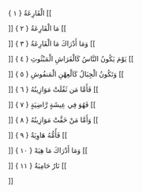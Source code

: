 الْقَارِعَةُ { ۱ }
[[


]] 
مَا الْقَارِعَةُ { ۲ }
[[


]] 
وَمَا أَدْرَاكَ مَا الْقَارِعَةُ { ۳ }
[[


]] 
يَوْمَ يَكُونُ النَّاسُ كَالْفَرَاشِ الْمَبْثُوثِ { ٤ }
[[


]] 
وَتَكُونُ الْجِبَالُ كَالْعِهْنِ الْمَنفُوشِ { ٥ }
[[


]] 
فَأَمَّا مَن ثَقُلَتْ مَوَازِينُهُ { ٦ }
[[


]] 
فَهُوَ فِي عِيشَةٍ رَّاضِيَةٍ { ٧ }
[[


]] 
وَأَمَّا مَنْ خَفَّتْ مَوَازِينُهُ { ۸ }
[[


]] 
فَأُمُّهُ هَاوِيَةٌ { ۹ }
[[


]] 
وَمَا أَدْرَاكَ مَا هِيَهْ { ۱۰ }
[[


]] 
نَارٌ حَامِيَةٌ { ۱۱ }
[[


]]